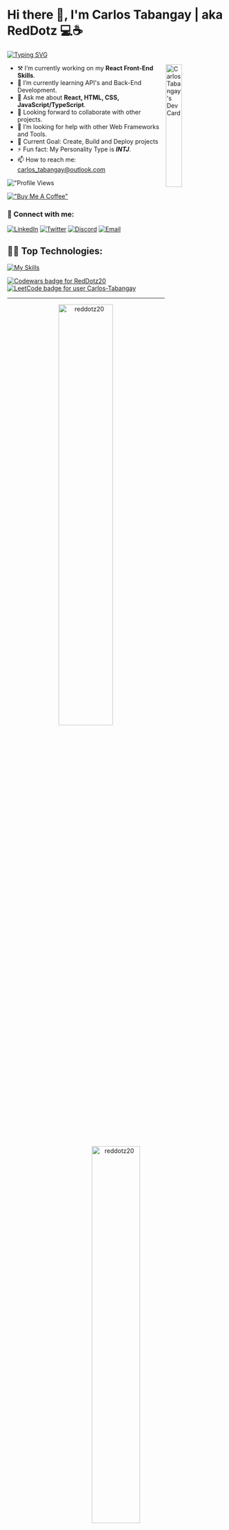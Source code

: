# Hi there 👋, I'm Carlos Tabangay | aka RedDotz 💻☕

[![Typing SVG](https://readme-typing-svg.demolab.com?font=Fira+Code&weight=600&pause=700&color=c90000&vCenter=true&width=685&height=20&lines=I'm+a+Computer+Science+Student+and+self-taught+developer;React+JS+%7C+Node+JS+Developer)](https://git.io/typing-svg)

<a href="https://app.daily.dev/reddotz"><img align="right" src="https://api.daily.dev/devcards/v2/rBG65iVb7ApZeQasaRj5c.png?type=default&r=oaw" width="27%" alt="Carlos Tabangay's Dev Card"/></a>

-   ⚒ I’m currently working on my **React Front-End Skills**.
-   🌱 I’m currently learning API's and Back-End Development.
-   💬 Ask me about **React, HTML, CSS, JavaScript/TypeScript**.
-   🤝 Looking forward to collaborate with other projects.
-   🤔 I’m looking for help with other Web Frameworks and Tools.
-   🎯 Current Goal: Create, Build and Deploy projects
-   ⚡ Fun fact: My Personality Type is **_INTJ_**.
-   📫 How to reach me: carlos_tabangay@outlook.com

!["Profile Views](https://komarev.com/ghpvc/?username=reddotz20&label=Profile%20views&color=0e75b6&style=flat-square)

[!["Buy Me A Coffee"](https://www.buymeacoffee.com/assets/img/custom_images/orange_img.png)](https://www.buymeacoffee.com/carlostabangay)

### 🔗 Connect with me:

[![LinkedIn](https://img.shields.io/badge/carlos_tabangay-0077B5?style=for-the-badge&logo=linkedin&logoColor=white)](https://www.linkedin.com/in/carlos-tabangay/)
[![Twitter](https://img.shields.io/badge/reddotz20-1DA1F2?style=for-the-badge&logo=twitter&logoColor=white)](https://twitter.com/reddotz20)
[![Discord](https://img.shields.io/badge/RedDotz-%237289DA.svg?style=for-the-badge&logo=discord&logoColor=white)](https://discordapp.com/users/516050300965093377)
[![Email](https://img.shields.io/badge/carlos__tabangay%40outlook.com-gray?style=for-the-badge&logo=microsoft-outlook&link=carlos_tabangay%40outlook.com)](mailto:carlos_tabangay@outlook.com)

<!--
## 🌏 My Personal Tech Communities

Join my tech communities for some exciting chats!

[![Community](https://discord.com/api/guilds/996276138588524624/widget.png?style=banner2)](https://discord.com/servers/filipino-web-development-peers-996276138588524624) 
[![Community](https://discord.com/api/guilds/783587941455757313/widget.png?style=banner2)](https://discord.gg/QJe4wYHwtw)
-->

## 👨‍💻 Top Technologies:

[![My Skills](https://skillicons.dev/icons?i=react,typescript,js,html,css,vite,nextjs,dart,androidstudio,php,python,arduino,cpp,java,tailwind,sass,bootstrap,materialui,nodejs,express,mongodb,mysql,netlify,firebase,vercel,prisma,sequelize,postman,figma,git,github,githubactions,docker,linux,ubuntu,bash,vim,vscode,md,pnpm,yarn,bun)](https://skillicons.dev)

<div align="left">
  <a href="https://www.codewars.com/users/RedDotz20">
    <img src="https://www.codewars.com/users/RedDotz20/badges/small" alt="Codewars badge for RedDotz20" />
  </a>
  <a href="https://leetcode.com/Carlos-Tabangay/">
    <img src="https://img.shields.io/badge/dynamic/json?style=for-the-badge&amp;labelColor=black&amp;color=%23ffa116&amp;label=Ranking&amp;query=ranking&amp;url=https%3A%2F%2Fleetcode-badge.vercel.app%2Fapi%2Fusers%2FCarlos-Tabangay&amp;logo=leetcode&amp;logoColor=yellow" alt="LeetCode badge for user Carlos-Tabangay" />
  </a>
</div>

---

<div align="center">
  <img widtH="50%" src="https://github-readme-streak-stats.herokuapp.com/?user=reddotz20&theme=dark&hide_border=true" alt="reddotz20" />
  <img widtH="47.3%" src="https://github-readme-stats.vercel.app/api?username=reddotz20&show_icons=true&locale=en&include_all_commits=true&count_private=true&hide_border=true&ring_color=fa8b00&theme=dark&text_color=ffffff" alt="reddotz20" />
</div>

<p align="center">
  <img width="33.2%" src="https://github-readme-stats.vercel.app/api/top-langs?username=reddotz20&show_icons=true&locale=en&theme=dark&layout=compact&langs_count=10&hide_border=true" alt="reddotz20" />

  <a href="https://leetcode.com/Carlos-Tabangay">
    <img width="58%" src="https://leetcard.jacoblin.cool/Carlos-Tabangay?theme=dark">
  </a>
  <a href="https://roadmap.sh">
    <img width="55%" src="https://api.roadmap.sh/v1-badge/wide/643cb546e2725773748fabde?variant=dark&roadmaps=react%2Ctypescript%2Cjavascript%2Cnodejs" alt="roadmap.sh">
  </a>
</p>

<p align="center"> 
  <a href="https://github.com/ryo-ma/github-profile-trophy">
    <img width="100%" src="https://github-profile-trophy.vercel.app/?username=reddotz20&theme=onestar&no-frame=true&row=1&column=7" alt="reddotz20" />
  </a>
<!--   <img src="https://spotify-github-profile.vercel.app/api/view?uid=tabangay0607&cover_image=true&theme=novatorem&show_offline=false&background_color=121212&interchange=true&bar_color=53b14f&bar_color_cover=false" alt="Spotify Now Playing" height="140" /> -->
</p>
 
<!-- <p align="center">
  <img src="https://spotify-github-profile.vercel.app/api/view?uid=tabangay0607&cover_image=true&theme=default&show_offline=true&background_color=121212&bar_color=53b14f&bar_color_cover=false" alt="spotify-github-profile" href="https://spotify-github-profile.vercel.app/api/view?uid=tabangay0607&redirect=true">
  <img src="https://spotify-recently-played-readme.vercel.app/api?user=tabangay0607&unique={true|1|on|yes}&count=7&width=300" alt="spotify" />
</p> -->
